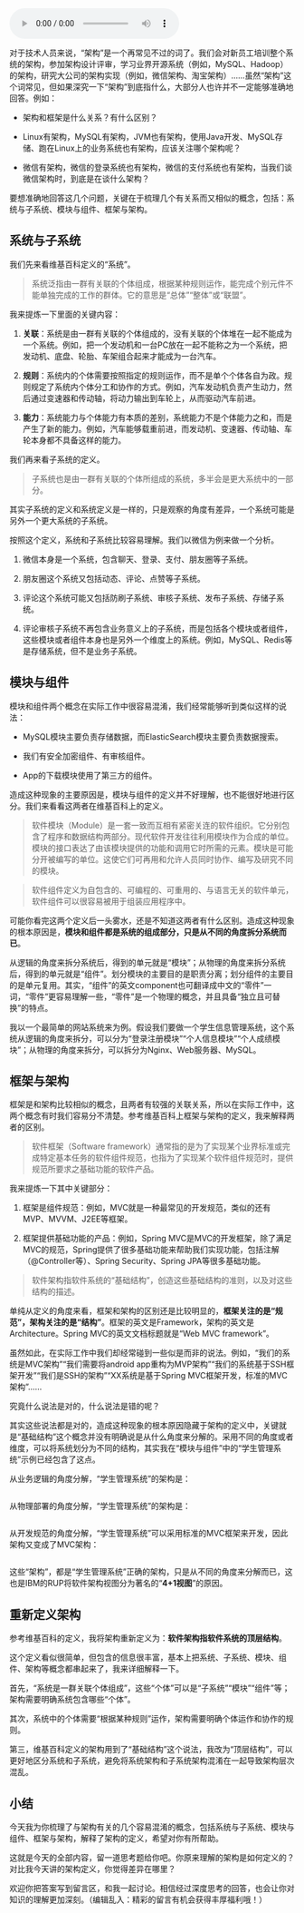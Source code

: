 <audio title="01 _ 架构到底是指什么？" src="https://static001.geekbang.org/resource/audio/0d/dc/0de96702b98219cd28de5ae2096a5bdc.mp3" controls="controls"></audio> 
<p>对于技术人员来说，“架构”是一个再常见不过的词了。我们会对新员工培训整个系统的架构，参加架构设计评审，学习业界开源系统（例如，MySQL、Hadoop）的架构，研究大公司的架构实现（例如，微信架构、淘宝架构）……虽然“架构”这个词常见，但如果深究一下<span class="orange">“架构”到底指什么</span>，大部分人也许并不一定能够准确地回答。例如：</p>
<ul>
<li>
<p>架构和框架是什么关系？有什么区别？</p>
</li>
<li>
<p>Linux有架构，MySQL有架构，JVM也有架构，使用Java开发、MySQL存储、跑在Linux上的业务系统也有架构，应该关注哪个架构呢？</p>
</li>
<li>
<p>微信有架构，微信的登录系统也有架构，微信的支付系统也有架构，当我们谈微信架构时，到底是在谈什么架构？</p>
</li>
</ul>
<p>要想准确地回答这几个问题，关键在于梳理几个有关系而又相似的概念，包括：系统与子系统、模块与组件、框架与架构。</p>
<!-- [[[read_end]]] -->
<h2>系统与子系统</h2>
<p>我们先来看维基百科定义的“系统”。</p>
<blockquote>
<p>系统泛指由一群有关联的个体组成，根据某种规则运作，能完成个别元件不能单独完成的工作的群体。它的意思是“总体”“整体”或“联盟”。</p>
</blockquote>
<p>我来提炼一下里面的关键内容：</p>
<ol>
<li>
<p><strong>关联</strong>：系统是由一群有关联的个体组成的，没有关联的个体堆在一起不能成为一个系统。例如，把一个发动机和一台PC放在一起不能称之为一个系统，把发动机、底盘、轮胎、车架组合起来才能成为一台汽车。</p>
</li>
<li>
<p><strong>规则</strong>：系统内的个体需要按照指定的规则运作，而不是单个个体各自为政。规则规定了系统内个体分工和协作的方式。例如，汽车发动机负责产生动力，然后通过变速器和传动轴，将动力输出到车轮上，从而驱动汽车前进。</p>
</li>
<li>
<p><strong>能力</strong>：系统能力与个体能力有本质的差别，系统能力不是个体能力之和，而是产生了新的能力。例如，汽车能够载重前进，而发动机、变速器、传动轴、车轮本身都不具备这样的能力。</p>
</li>
</ol>
<p>我们再来看子系统的定义。</p>
<blockquote>
<p>子系统也是由一群有关联的个体所组成的系统，多半会是更大系统中的一部分。</p>
</blockquote>
<p>其实子系统的定义和系统定义是一样的，只是观察的角度有差异，一个系统可能是另外一个更大系统的子系统。</p>
<p>按照这个定义，系统和子系统比较容易理解。我们以微信为例来做一个分析。</p>
<ol>
<li>
<p>微信本身是一个系统，包含聊天、登录、支付、朋友圈等子系统。</p>
</li>
<li>
<p>朋友圈这个系统又包括动态、评论、点赞等子系统。</p>
</li>
<li>
<p>评论这个系统可能又包括防刷子系统、审核子系统、发布子系统、存储子系统。</p>
</li>
<li>
<p>评论审核子系统不再包含业务意义上的子系统，而是包括各个模块或者组件，这些模块或者组件本身也是另外一个维度上的系统。例如，MySQL、Redis等是存储系统，但不是业务子系统。</p>
</li>
</ol>
<h2>模块与组件</h2>
<p>模块和组件两个概念在实际工作中很容易混淆，我们经常能够听到类似这样的说法：</p>
<ul>
<li>
<p>MySQL模块主要负责存储数据，而ElasticSearch模块主要负责数据搜索。</p>
</li>
<li>
<p>我们有安全加密组件、有审核组件。</p>
</li>
<li>
<p>App的下载模块使用了第三方的组件。</p>
</li>
</ul>
<p>造成这种现象的主要原因是，模块与组件的定义并不好理解，也不能很好地进行区分。我们来看看这两者在维基百科上的定义。</p>
<blockquote>
<p>软件模块（Module）是一套一致而互相有紧密关连的软件组织。它分别包含了程序和数据结构两部分。现代软件开发往往利用模块作为合成的单位。模块的接口表达了由该模块提供的功能和调用它时所需的元素。模块是可能分开被编写的单位。这使它们可再用和允许人员同时协作、编写及研究不同的模块。</p>
</blockquote>
<blockquote>
<p>软件组件定义为自包含的、可编程的、可重用的、与语言无关的软件单元，软件组件可以很容易被用于组装应用程序中。</p>
</blockquote>
<p>可能你看完这两个定义后一头雾水，还是不知道这两者有什么区别。造成这种现象的根本原因是，<strong>模块和组件都是系统的组成部分，只是从不同的角度拆分系统而已</strong>。</p>
<p>从逻辑的角度来拆分系统后，得到的单元就是“模块”；从物理的角度来拆分系统后，得到的单元就是“组件”。划分模块的主要目的是职责分离；划分组件的主要目的是单元复用。其实，“组件”的英文component也可翻译成中文的“零件”一词，“零件”更容易理解一些，“零件”是一个物理的概念，并且具备“独立且可替换”的特点。</p>
<p>我以一个最简单的网站系统来为例。假设我们要做一个学生信息管理系统，这个系统从逻辑的角度来拆分，可以分为“登录注册模块”“个人信息模块”“个人成绩模块”；从物理的角度来拆分，可以拆分为Nginx、Web服务器、MySQL。</p>
<h2>框架与架构</h2>
<p>框架是和架构比较相似的概念，且两者有较强的关联关系，所以在实际工作中，这两个概念有时我们容易分不清楚。参考维基百科上框架与架构的定义，我来解释两者的区别。</p>
<blockquote>
<p>软件框架（Software framework）通常指的是为了实现某个业界标准或完成特定基本任务的软件组件规范，也指为了实现某个软件组件规范时，提供规范所要求之基础功能的软件产品。</p>
</blockquote>
<p>我来提炼一下其中关键部分：</p>
<ol>
<li>
<p>框架是组件规范：例如，MVC就是一种最常见的开发规范，类似的还有MVP、MVVM、J2EE等框架。</p>
</li>
<li>
<p>框架提供基础功能的产品：例如，Spring MVC是MVC的开发框架，除了满足MVC的规范，Spring提供了很多基础功能来帮助我们实现功能，包括注解（@Controller等）、Spring Security、Spring JPA等很多基础功能。</p>
</li>
</ol>
<blockquote>
<p>软件架构指软件系统的“基础结构”，创造这些基础结构的准则，以及对这些结构的描述。</p>
</blockquote>
<p>单纯从定义的角度来看，框架和架构的区别还是比较明显的，<strong>框架关注的是“规范”，架构关注的是“结构”</strong>。框架的英文是Framework，架构的英文是Architecture。Spring MVC的英文文档标题就是“Web MVC framework”。</p>
<p>虽然如此，在实际工作中我们却经常碰到一些似是而非的说法。例如，“我们的系统是MVC架构”“我们需要将android app重构为MVP架构”“我们的系统基于SSH框架开发”“我们是SSH的架构”“XX系统是基于Spring MVC框架开发，标准的MVC架构”……</p>
<p>究竟什么说法是对的，什么说法是错的呢？</p>
<p>其实这些说法都是对的，造成这种现象的根本原因隐藏于架构的定义中，关键就是“基础结构”这个概念并没有明确说是从什么角度来分解的。采用不同的角度或者维度，可以将系统划分为不同的结构，其实我在“模块与组件”中的“学生管理系统”示例已经包含了这点。</p>
<p>从业务逻辑的角度分解，“学生管理系统”的架构是：</p>
<p><img src="https://static001.geekbang.org/resource/image/74/0c/746f547767d94a5a7b8a9a130fcefc0c.jpg" alt="" /></p>
<p>从物理部署的角度分解，“学生管理系统”的架构是：</p>
<p><img src="https://static001.geekbang.org/resource/image/06/ed/0682867076f29d8f48c4021dabfd98ed.jpg" alt="" /></p>
<p>从开发规范的角度分解，“学生管理系统”可以采用标准的MVC框架来开发，因此架构又变成了MVC架构：</p>
<p><img src="https://static001.geekbang.org/resource/image/e1/1d/e1b415fd316dc3f487a75f228c5fcf1d.jpg" alt="" /></p>
<p>这些“架构”，都是“学生管理系统”正确的架构，只是从不同的角度来分解而已，这也是IBM的RUP将软件架构视图分为著名的“<strong>4+1视图</strong>”的原因。</p>
<h2>重新定义架构</h2>
<p>参考维基百科的定义，我将架构重新定义为：<strong>软件架构指软件系统的顶层结构</strong>。</p>
<p>这个定义看似很简单，但包含的信息很丰富，基本上把系统、子系统、模块、组件、架构等概念都串起来了，我来详细解释一下。</p>
<p>首先，“系统是一群关联个体组成”，这些“个体”可以是“子系统”“模块”“组件”等；架构需要明确系统包含哪些“个体”。</p>
<p>其次，系统中的个体需要“根据某种规则”运作，架构需要明确个体运作和协作的规则。</p>
<p>第三，维基百科定义的架构用到了“基础结构”这个说法，我改为“顶层结构”，可以更好地区分系统和子系统，避免将系统架构和子系统架构混淆在一起导致架构层次混乱。</p>
<h2>小结</h2>
<p>今天我为你梳理了与架构有关的几个容易混淆的概念，包括系统与子系统、模块与组件、框架与架构，解释了架构的定义，希望对你有所帮助。</p>
<p>这就是今天的全部内容，留一道思考题给你吧。你原来理解的架构是如何定义的？对比我今天讲的架构定义，你觉得差异在哪里？</p>
<p>欢迎你把答案写到留言区，和我一起讨论。相信经过深度思考的回答，也会让你对知识的理解更加深刻。（编辑乱入：精彩的留言有机会获得丰厚福利哦！）</p>
